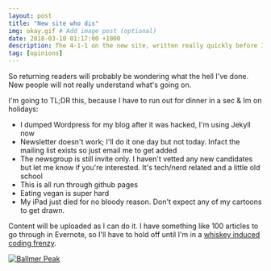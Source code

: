 ```yaml
---
layout: post
title: "New site who dis"
img: okay.gif # Add image post (optional)
date: 2018-03-10 01:17:00 +1000
description: The 4-1-1 on the new site, written really quickly before I head out to dinner
tag: [opinions]
---
```


So returning readers will probably be wondering what the hell I've done. New people will not really understand what's going on.

I'm going to TL;DR this, because I have to run out for dinner in a sec & Im on holidays:
- I dumped Wordpress for my blog after it was hacked, I'm using Jekyll now
- Newsletter doesn't work; I'll do it one day but not today. Infact the mailing list exists so just email me to get added
- The newsgroup is still invite only. I haven't vetted any new candidates but let me know if you're interested. It's tech/nerd related and a little old school
- This is all run through github pages
- Eating vegan is super hard
- My iPad just died for no bloody reason. Don't expect any of my cartoons to get drawn.

Content will be uploaded as I can do it. I have something like 100 articles to go through in Evernote, so I'll have to hold off until I'm in a [whiskey induced coding frenzy](https://xkcd.com/323/).

[![Ballmer Peak](https://imgs.xkcd.com/comics/ballmer_peak.png)](https://xkcd.com/323)
